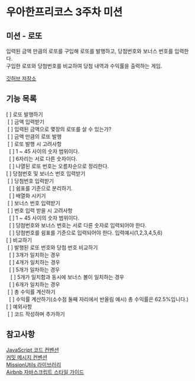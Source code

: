 # 우아한프리코스 3주차 미션

## 미션 - 로또

입력된 금액 만큼의 로또를 구입해 로또를 발행하고, 당첨번호와 보너스 번호를 입력한다.  
구입한 로또와 당첨번호를 비교하여 당첨 내역과 수익률을 출력하는 게임.

[깃허브 저장소](https://github.com/woowacourse-precourse/javascript-lotto)

## 기능 목록
[ ] 로또 발행하기  
&nbsp;[ ] 금액 입력받기  
&nbsp;[ ] 입력된 금액으로 몇장의 로또를 살 수 있는가?  
&nbsp;[ ] 금액 만큼의 로또 발행  
&nbsp;[ ] 로또 발행 시 고려사항  
&nbsp;&nbsp;[ ] 1 ~ 45 사이의 숫자 범위이다.  
&nbsp;&nbsp;[ ] 6자리는 서로 다른 숫자이다.  
&nbsp;&nbsp;[ ] 나열된 로또 번호는 오름차순으로 정리한다.  
[ ] 당첨번호 및 보너스 번호 입력받기  
&nbsp;[ ] 당첨번호 입력받기  
&nbsp;&nbsp;[ ] 쉼표를 기준으로 분리하기.  
&nbsp;&nbsp;[ ] 배열화 시키기  
&nbsp;[ ] 보너스 번호 입력받기  
&nbsp;[ ] 번호 입력 받을 시 고려사항  
&nbsp;&nbsp;[ ] 1 ~ 45 사이의 숫자 범위이다.  
&nbsp;&nbsp;[ ] 당첨번호와 보너스 번호는 서로 다른 숫자로 입력되어야 한다.  
&nbsp;&nbsp;[ ] 당첨번호를 쉼표를 기준으로 입력되어야 한다. 입력예시(1,2,3,4,5,6)  
[ ] 비교하기  
&nbsp;[ ] 발행된 로또 번호와 당첨 번호 비교하기  
&nbsp;&nbsp;[ ] 3개가 일치하는 경우  
&nbsp;&nbsp;[ ] 4개가 일치하는 경우  
&nbsp;&nbsp;[ ] 5개가 일차하는 경우  
&nbsp;&nbsp;&nbsp;[ ] 5개가 일치함과 동시에 보너스 볼이 일치하는 경우  
&nbsp;&nbsp;[ ] 6개가 일치하는 경우  
&nbsp;[ ] 총 수익률 계산하기  
&nbsp;&nbsp;[ ] 수익률 계산하기(소수점 둘째 자리에서 반올림 예시) 총 수익률은 62.5%입니다.)  
[ ] 예외사항  
&nbsp;[ ] 코드 작성하며 추가하기


## 참고사항
[JavaScript 코드 컨벤션](https://github.com/woowacourse/woowacourse-docs/tree/main/styleguide/javascript)  
[커밋 메시지 컨벤션](https://gist.github.com/stephenparish/9941e89d80e2bc58a153)  
[MissionUtils 라이브러리](https://github.com/woowacourse-projects/javascript-mission-utils#mission-utils)  
[Airbnb 자바스크립트 스타일 가이드](https://github.com/airbnb/javascript)
